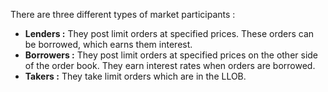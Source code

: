 There are three different types of market participants :

* **Lenders :** They post limit orders at specified prices. These orders can be borrowed, which earns them interest.
* **Borrowers :** They post limit orders at specified prices on the other side of the order book. They earn interest rates when orders are borrowed. 
* **Takers :** They take limit orders which are in the LLOB. 